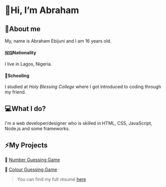 # 👋Hi, I’m Abraham 
## 🤔About me
My, name is Abraham Ebijuni and I am 16 years old.
#### 🇳🇬Nationality
 I live in Lagos, Nigeria. 
#### 🏫Schooling
 I studied at *Holy Blessing College* where I got introduced to coding through my friend.


## 💻What I do? 
I'm a web developer/designer who is skilled in HTML, CSS, JavaScript, Node.js and some frameworks.

## ⚡My Projects
🎯 [Number Guessing Game](https://ademola1235.github.io/number-guessing-game)

🎯 [Colour Guessing Game](https://ademola1235.github.io/Colour-guessing-game)


 > You can find my full résumé [here](https://ademola1235.github.io/Abraham-Ebijuni/)
<!---
Ademola1235/Ademola1235 is a ✨ special ✨ repository because its `README.md` (this file) appears on your GitHub profile.
You can click the Preview link to take a look at your changes.
--->
